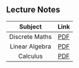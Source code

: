 ## Lecture Notes

| Subject | Link |
|:-:|:-:|
| Discrete Maths | [PDF](.\discrete%20maths\lectures\discrete%20maths%20lectures.pdf) |
| Linear Algebra | [PDF](.\linear%20algebra\lectures\linear%20algebra%20lectures.pdf) |
| Calculus | [PDF](.\calculus\lectures\calculus.pdf) |